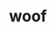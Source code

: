 ---
category: 4-letters
denotation: null
name: woof
reference_link: https://www.etymonline.com/word/woof
root_language: null
root_name: null
title: woof
type: free
word_sums:
- respelling: woof
  sum: 'Woof + '
---